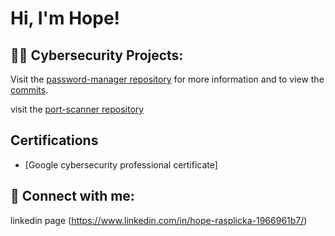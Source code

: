 <h1>Hi, I'm Hope!

<h2>👨‍💻 Cybersecurity Projects:</h2>

Visit the [password-manager repository](https://github.com/HopeRasplicka/password-manager) for more information and to view the [commits](https://github.com/HopeRasplicka/password-manager/commits/main).

visit the [port-scanner repository](https://github.com/HopeRasplicka/port-scanner) 


<h2>  Certifications</h2> 

- [Google cybersecurity professional certificate] 



<h2> 🤳 Connect with me:</h2> 

linkedin page (https://www.linkedin.com/in/hope-rasplicka-1966961b7/) 





